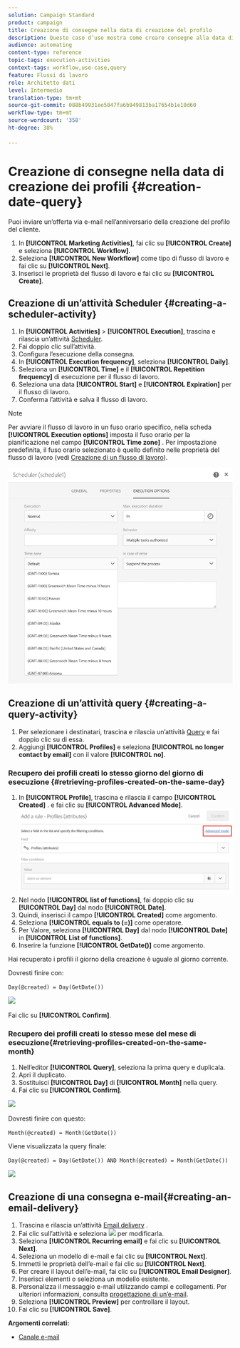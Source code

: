 ```yaml
---
solution: Campaign Standard
product: campaign
title: Creazione di consegne nella data di creazione del profilo
description: Questo caso d’uso mostra come creare consegne alla data di creazione del profilo.
audience: automating
content-type: reference
topic-tags: execution-activities
context-tags: workflow,use-case,query
feature: Flussi di lavoro
role: Architetto dati
level: Intermedio
translation-type: tm+mt
source-git-commit: 088b49931ee5047fa6b949813ba17654b1e10d60
workflow-type: tm+mt
source-wordcount: '358'
ht-degree: 38%

---
```



# Creazione di consegne nella data di creazione dei profili {#creation-date-query}

Puoi inviare un’offerta via e-mail nell’anniversario della creazione del profilo del cliente.

1. In **[!UICONTROL Marketing Activities]**, fai clic su **[!UICONTROL Create]** e seleziona **[!UICONTROL Workflow]**.
1. Seleziona **[!UICONTROL New Workflow]** come tipo di flusso di lavoro e fai clic su **[!UICONTROL Next]**.
1. Inserisci le proprietà del flusso di lavoro e fai clic su **[!UICONTROL Create]**.

## Creazione di un’attività Scheduler {#creating-a-scheduler-activity}

1. In **[!UICONTROL Activities]** > **[!UICONTROL Execution]**, trascina e rilascia un’attività [Scheduler](../../automating/using/scheduler.md).
1. Fai doppio clic sull’attività.
1. Configura l’esecuzione della consegna.
1. In **[!UICONTROL Execution frequency]**, seleziona **[!UICONTROL Daily]**.
1. Seleziona un **[!UICONTROL Time]** e il **[!UICONTROL Repetition frequency]** di esecuzione per il flusso di lavoro.
1. Seleziona una data **[!UICONTROL Start]** e **[!UICONTROL Expiration]** per il flusso di lavoro.
1. Conferma l’attività e salva il flusso di lavoro.

>[!NOTE]
>
>Per avviare il flusso di lavoro in un fuso orario specifico, nella scheda **[!UICONTROL Execution options]** imposta il fuso orario per la pianificazione nel campo **[!UICONTROL Time zone]** . Per impostazione predefinita, il fuso orario selezionato è quello definito nelle proprietà del flusso di lavoro (vedi [Creazione di un flusso di lavoro](../../automating/using/building-a-workflow.md)).

![](assets/time_zone.png)

## Creazione di un’attività query {#creating-a-query-activity}

1. Per selezionare i destinatari, trascina e rilascia un’attività [Query](../../automating/using/query.md) e fai doppio clic su di essa.
1. Aggiungi **[!UICONTROL Profiles]** e seleziona **[!UICONTROL no longer contact by email]** con il valore **[!UICONTROL no]**.

### Recupero dei profili creati lo stesso giorno del giorno di esecuzione {#retrieving-profiles-created-on-the-same-day}

1. In **[!UICONTROL Profile]**, trascina e rilascia il campo **[!UICONTROL Created]** . e fai clic su **[!UICONTROL Advanced Mode]**.
   ![](assets/advanced_mode.png)
1. Nel nodo **[!UICONTROL list of functions]**, fai doppio clic su **[!UICONTROL Day]** dal nodo **[!UICONTROL Date]**.
1. Quindi, inserisci il campo **[!UICONTROL Created]** come argomento.
1. Seleziona **[!UICONTROL equals to (=)]** come operatore.
1. Per Valore, seleziona **[!UICONTROL Day]** dal nodo **[!UICONTROL Date]** in **[!UICONTROL List of functions]**.
1. Inserire la funzione **[!UICONTROL GetDate()]** come argomento.

Hai recuperato i profili il giorno della creazione è uguale al giorno corrente.

Dovresti finire con:

```Day(@created) = Day(GetDate())```

![](assets/day_creation_query.png)

Fai clic su **[!UICONTROL Confirm]**.

### Recupero dei profili creati lo stesso mese del mese di esecuzione{#retrieving-profiles-created-on-the-same-month}

1. Nell’editor **[!UICONTROL Query]**, seleziona la prima query e duplicala.
1. Apri il duplicato.
1. Sostituisci **[!UICONTROL Day]** di **[!UICONTROL Month]** nella query.
1. Fai clic su **[!UICONTROL Confirm]**.

![](assets/month_rule.png)

Dovresti finire con questo:

``` Month(@created) = Month(GetDate()) ```

Viene visualizzata la query finale:

```Day(@created) = Day(GetDate()) AND Month(@created) = Month(GetDate())```

![](assets/expression_editor_1.png)

## Creazione di una consegna e-mail{#creating-an-email-delivery}

1. Trascina e rilascia un’attività [Email delivery](../../automating/using/email-delivery.md) .
1. Fai clic sull’attività e seleziona ![](assets/edit_darkgrey-24px.png) per modificarla.
1. Seleziona **[!UICONTROL Recurring email]** e fai clic su **[!UICONTROL Next]**.
1. Seleziona un modello di e-mail e fai clic su **[!UICONTROL Next]**.
1. Immetti le proprietà dell’e-mail e fai clic su **[!UICONTROL Next]**.
1. Per creare il layout dell’e-mail, fai clic su **[!UICONTROL Email Designer]**.
1. Inserisci elementi o seleziona un modello esistente.
1. Personalizza il messaggio e-mail utilizzando campi e collegamenti.
Per ulteriori informazioni, consulta [progettazione di un’e-mail](../../designing/using/designing-from-scratch.md#designing-an-email-content-from-scratch).
1. Seleziona **[!UICONTROL Preview]** per controllare il layout.
1. Fai clic su **[!UICONTROL Save]**.

**Argomenti correlati:**

* [Canale e-mail](../../channels/using/creating-an-email.md)
